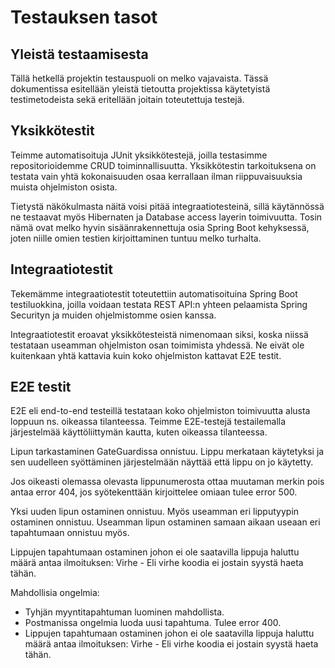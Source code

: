 # Testauksen tasot

## Yleistä testaamisesta

Tällä hetkellä projektin testauspuoli on melko vajavaista. Tässä dokumentissa esitellään yleistä tietoutta projektissa käytetyistä testimetodeista sekä eritellään joitain toteutettuja testejä.

## Yksikkötestit
Teimme automatisoituja JUnit yksikkötestejä, joilla testasimme repositorioidemme CRUD toiminnallisuutta. Yksikkötestin tarkoituksena on testata vain yhtä kokonaisuuden osaa kerrallaan ilman riippuvaisuuksia muista ohjelmiston osista.

Tietystä näkökulmasta näitä voisi pitää integraatiotesteinä, sillä käytännössä ne testaavat myös Hibernaten ja Database access layerin toimivuutta. Tosin nämä ovat melko hyvin sisäänrakennettuja osia Spring Boot kehyksessä, joten niille omien testien kirjoittaminen tuntuu melko turhalta.

## Integraatiotestit

Tekemämme integraatiotestit toteutettiin automatisoituina Spring Boot testiluokkina, joilla voidaan testata REST API:n yhteen pelaamista Spring Securityn ja muiden ohjelmistomme osien kanssa.

Integraatiotestit eroavat yksikkötesteistä nimenomaan siksi, koska niissä testataan useamman ohjelmiston osan toimimista yhdessä. Ne eivät ole kuitenkaan yhtä kattavia kuin koko ohjelmiston kattavat E2E testit.

## E2E testit

E2E eli end-to-end testeillä testataan koko ohjelmiston toimivuutta alusta loppuun ns. oikeassa tilanteessa. Teimme E2E-testejä testailemalla järjestelmää käyttöliittymän kautta, kuten oikeassa tilanteessa.

Lipun tarkastaminen GateGuardissa onnistuu. Lippu merkataan käytetyksi ja sen uudelleen syöttäminen järjestelmään näyttää että lippu on jo käytetty.

Jos oikeasti olemassa olevasta lippunumerosta ottaa muutaman merkin pois antaa error 404, jos syötekenttään kirjoittelee omiaan tulee error 500.

Yksi uuden lipun ostaminen onnistuu. Myös useamman eri lipputyypin ostaminen onnistuu. Useamman lipun ostaminen samaan aikaan useaan eri tapahtumaan onnistuu myös.

Lippujen tapahtumaan ostaminen johon ei ole saatavilla lippuja haluttu määrä antaa ilmoituksen: Virhe - Eli virhe koodia ei jostain syystä haeta tähän.

Mahdollisia ongelmia:

- Tyhjän myyntitapahtuman luominen mahdollista.
- Postmanissa ongelmia luoda uusi tapahtuma. Tulee error 400.
- Lippujen tapahtumaan ostaminen johon ei ole saatavilla lippuja haluttu määrä antaa ilmoituksen: Virhe - Eli virhe koodia ei jostain syystä haeta tähän.
